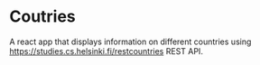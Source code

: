 # Coutries

A react app that displays information on different countries using https://studies.cs.helsinki.fi/restcountries REST API.

